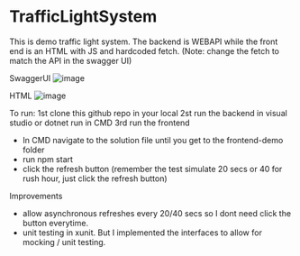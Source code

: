 # TrafficLightSystem
This is demo traffic light system. The backend is WEBAPI while the front end is an HTML with JS and hardcoded fetch. (Note: change the fetch to match the API in the swagger UI)

SwaggerUI
![image](https://github.com/mrpn02/TrafficLightSystem/assets/128514124/cf0a0dcd-48aa-42f0-be3f-2f8898d411f0)

HTML
![image](https://github.com/mrpn02/TrafficLightSystem/assets/128514124/7a51a1af-8071-40c6-83bc-6863dba2e778)

To run: 
1st clone this github repo in your local
2st run the backend in visual studio or dotnet run in CMD
3rd run the frontend 
  - In CMD navigate to the solution file until you get to the frontend-demo folder
  - run npm start
  - click the refresh button (remember the test simulate 20 secs or 40 for rush hour, just click the refresh button)

Improvements
  - allow asynchronous refreshes every 20/40 secs so I dont need click the button everytime.
  - unit testing in xunit. But I implemented the interfaces to allow for mocking / unit testing.
